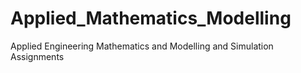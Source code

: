 # Applied_Mathematics_Modelling
Applied Engineering Mathematics and Modelling and Simulation Assignments
